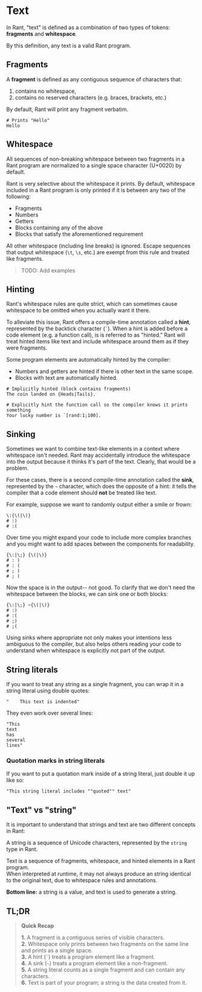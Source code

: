 # Text

In Rant, "text" is defined as a combination of two types of tokens: **fragments** and **whitespace**.

By this definition, any text is a valid Rant program.

## Fragments

A **fragment** is defined as any contiguous sequence of characters that:
1. contains no whitespace,
2. contains no reserved characters (e.g. braces, brackets, etc.)

By default, Rant will print any fragment verbatim.

```rant
# Prints "Hello"
Hello
```

## Whitespace

All sequences of non-breaking whitespace between two fragments in a Rant program are normalized to a single space character (U+0020) by default.

Rant is very selective about the whitespace it prints. By default, whitespace included in a Rant program is only printed if it is between any two of the following:
* Fragments
* Numbers
* Getters
* Blocks containing any of the above
* Blocks that satisfy the aforementioned requirement

All other whitespace (including line breaks) is ignored. 
Escape sequences that output whitespace (`\t`, `\s`, etc.) are exempt from this rule and treated like fragments.

> TODO: Add examples

## Hinting

Rant's whitespace rules are quite strict, which can sometimes cause whitespace to be omitted when you actually want it there.

To alleviate this issue, Rant offers a compile-time annotation called a **hint**, represented by the backtick character (<code>`</code>).
When a hint is added before a code element (e.g. a function call), is is referred to as "hinted." 
Rant will treat hinted items like text and include whitespace around them as if they were fragments.

Some program elements are automatically hinted by the compiler:

* Numbers and getters are hinted if there is other text in the same scope.
* Blocks with text are automatically hinted.

```rant
# Implicitly hinted (block contains fragments)
The coin landed on {Heads|Tails}.

# Explicitly hint the function call so the compiler knows it prints something
Your lucky number is `[rand:1;100].
```

## Sinking

Sometimes we want to combine text-like elements in a context where whitespace isn't needed.
Rant may accidentally introduce the whitespace into the output because it thinks it's part of the text. Clearly, that would be a problem.

For these cases, there is a second compile-time annotation called the **sink**, represented by the `~` character, which does the opposite of a hint: 
it tells the compiler that a code element should **not** be treated like text.

For example, suppose we want to randomly output either a smile or frown:
```rant
\:{\(|\)}
# :)
# :(
```

Over time you might expand your code to include more complex branches and you might want to add spaces between the components for readability.

```rant
{\:|\;} {\(|\)}
# : )
# : (
# ; )
# ; (
```

Now the space is in the output-- not good. To clarify that we don't need the whitespace between the blocks, we can sink one or both blocks:

```rant
{\:|\;} ~{\(|\)}
# :)
# :(
# ;)
# ;(
```

Using sinks where appropriate not only makes your intentions less ambiguous to the compiler, 
but also helps others reading your code to understand when whitespace is explicitly not part of the output.

## String literals

If you want to treat any string as a single fragment, you can wrap it in a string literal using double quotes:

```rant
"    This text is indented"
```

They even work over several lines:

```rant
"This
text
has
several
lines"
```

### Quotation marks in string literals

If you want to put a quotation mark inside of a string literal, just double it up like so:

```rant
"This string literal includes ""quoted"" text"
```

## "Text" vs "string"

It is important to understand that strings and text are two different concepts in Rant:

A string is a sequence of Unicode characters, represented by the `string` type in Rant.

Text is a sequence of fragments, whitespace, and hinted elements in a Rant program.<br/>
When interpreted at runtime, it may not always produce an string identical to the original text, due to whitespace rules and annotations.

**Bottom line:** a string is a value, and text is used to generate a string.

## TL;DR

> **Quick Recap**
>
> **1.** A fragment is a contiguous series of visible characters.<br/>
> **2.** Whitespace only prints between two fragments on the same line and prints as a single space.<br/>
> **3.** A hint (<code>\`</code>) treats a program element like a fragment.<br/>
> **4.** A sink (`~`) treats a program element like a non-fragment.<br/>
> **5.** A string literal counts as a single fragment and can contain any characters.<br/>
> **6.** Text is part of your program; a string is the data created from it.<br/>
